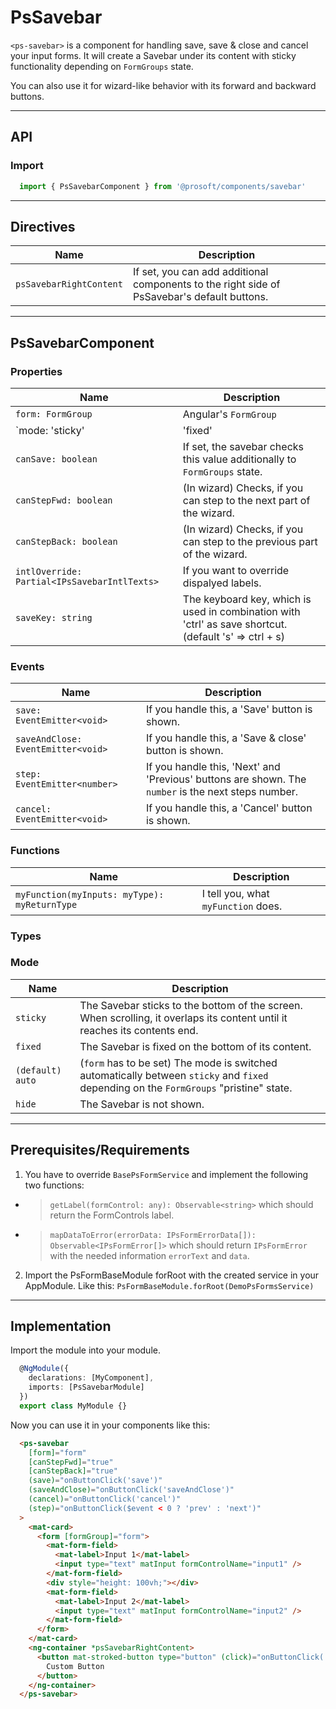 <link href="style.css" rel="stylesheet"></link> 

# PsSavebar <a name="PsSavebar"></a>
`<ps-savebar>` is a component for handling save, save & close and cancel your input forms. It will create a Savebar under its content with sticky functionality depending on `FormGroups` state.

You can also use it for wizard-like behavior with its forward and backward buttons.

---

  ## API <a name="PsSavebarApi"></a>   
  ### Import <a name="PsSavebarImport"></a>
  ```ts | js
    import { PsSavebarComponent } from '@prosoft/components/savebar'
  ```

---

  ## Directives <a name="PsSavebarDirectives"></a>
  | Name                         | Description
  | ---------------------------- | -------------
  | `psSavebarRightContent`      | If set, you can add additional components to the right side of PsSavebar's default buttons.

---

  ## PsSavebarComponent <a name="PsSavebarComponent"></a>
  ### Properties <a name="PsSavebarComponentProperties"></a>
  | Name                                               | Description
  | -------------------------------------------------- | -------------
  | `form: FormGroup`                                  | Angular's `FormGroup`
  | `mode: 'sticky' | 'fixed' | 'auto' | 'hide'`       | Sets the mode of the Savebar.
  | `canSave: boolean`                                 | If set, the savebar checks this value additionally to `FormGroups` state.
  | `canStepFwd: boolean`                              | (In wizard) Checks, if you can step to the next part of the wizard.
  | `canStepBack: boolean`                             | (In wizard) Checks, if you can step to the previous part of the wizard.
  | `intlOverride: Partial<IPsSavebarIntlTexts>`       | If you want to override dispalyed labels.
  | `saveKey: string`                                  | The keyboard key, which is used in combination with 'ctrl' as save shortcut. (default 's' => ctrl + s)

  ### Events <a name="PsSavebarComponentEvents"></a>
  | Name                               | Description
  | ---------------------------------- | -------------
  | `save: EventEmitter<void>`         | If you handle this, a 'Save' button is shown.
  | `saveAndClose: EventEmitter<void>` | If you handle this, a 'Save & close' button is shown.
  | `step: EventEmitter<number>`       | If you handle this, 'Next' and 'Previous' buttons are shown. The `number` is the next steps number.
  | `cancel: EventEmitter<void>`       | If you handle this, a 'Cancel' button is shown.

  ### Functions <a name="PsSavebarComponentFunctions"></a>
  | Name                                                | Description
  | --------------------------------------------------- | -------------
  | `myFunction(myInputs: myType): myReturnType`        | I tell you, what `myFunction` does.

  ### Types <a name="PsSavebarComponentTypes"></a>
  ### Mode
  | Name               | Description
  | -----------------  | -------------
  | `sticky`           | The Savebar sticks to the bottom of the screen. When scrolling, it overlaps its content until it reaches its contents end.
  | `fixed`            | The Savebar is fixed on the bottom of its content.
  | `(default) auto`   | (`form` has to be set) The mode is switched automatically between `sticky` and `fixed` depending on the `FormGroups` "pristine" state.
  | `hide`             | The Savebar is not shown.

---

  ## Prerequisites/Requirements <a name="PsSavebarRequirements"></a>
  
  1. You have to override `BasePsFormService` and implement the following two functions:
  * > `getLabel(formControl: any): Observable<string>` which should return the FormControls label.
  * > `mapDataToError(errorData: IPsFormErrorData[]): Observable<IPsFormError[]>` which should return `IPsFormError` with the needed information `errorText` and `data`.

  2. Import the PsFormBaseModule forRoot with the created service in your AppModule. Like this:
  `PsFormBaseModule.forRoot(DemoPsFormsService)`

---

  ## Implementation <a name="PsSavebarImplementation"></a>
  Import the module into your module. 

  ```ts | js
    @NgModule({
      declarations: [MyComponent],
      imports: [PsSavebarModule]
    })
    export class MyModule {}
  ```

  Now you can use it in your components like this:

  ```html
    <ps-savebar
      [form]="form"
      [canStepFwd]="true"
      [canStepBack]="true"
      (save)="onButtonClick('save')"
      (saveAndClose)="onButtonClick('saveAndClose')"
      (cancel)="onButtonClick('cancel')"
      (step)="onButtonClick($event < 0 ? 'prev' : 'next')"
    >
      <mat-card>
        <form [formGroup]="form">
          <mat-form-field>
            <mat-label>Input 1</mat-label>
            <input type="text" matInput formControlName="input1" />
          </mat-form-field>
          <div style="height: 100vh;"></div>
          <mat-form-field>
            <mat-label>Input 2</mat-label>
            <input type="text" matInput formControlName="input2" />
          </mat-form-field>
        </form>
      </mat-card>
      <ng-container *psSavebarRightContent>
        <button mat-stroked-button type="button" (click)="onButtonClick('custom')">
          Custom Button
        </button>
      </ng-container>
    </ps-savebar>
  ```
